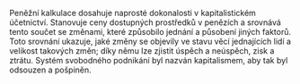 <emphasis level="strong">Peněžní kalkulace dosahuje naprosté dokonalosti v kapitalistickém účetnictví.</emphasis><break time="0.5s"/> <prosody rate="95%">Stanovuje ceny dostupných prostředků v penězích<break time="0.3s"/> a srovnává tento součet se změnami,<break time="0.3s"/> které způsobilo jednání a působení jiných faktorů.</prosody><break time="0.5s"/> <emphasis level="moderate">Toto srovnání ukazuje, jaké změny se objevily ve stavu věcí jednajících lidí<break time="0.3s"/> a velikost takových změn;</emphasis><break time="0.4s"/> díky němu lze zjistit úspěch a neúspěch,<break time="0.3s"/> zisk a ztrátu.<break time="0.5s"/> <emphasis level="moderate">Systém svobodného podnikání byl nazván kapitalismem,<break time="0.3s"/> aby tak byl odsouzen a pošpiněn.</emphasis> 